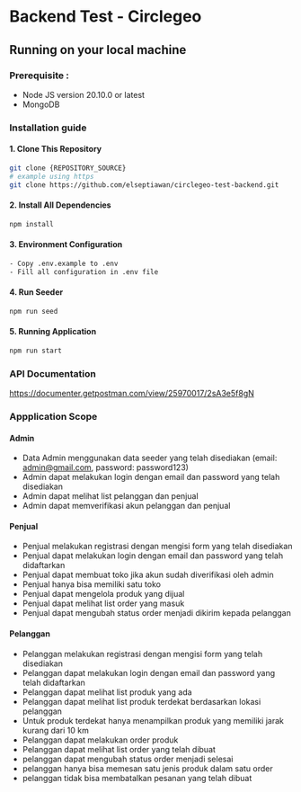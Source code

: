 # Backend Test - Circlegeo

## Running on your local machine

### Prerequisite :

- Node JS version 20.10.0 or latest
- MongoDB

### Installation guide

#### 1. Clone This Repository

```bash
git clone {REPOSITORY_SOURCE}
# example using https
git clone https://github.com/elseptiawan/circlegeo-test-backend.git
```

#### 2. Install All Dependencies

```bash
npm install
```

#### 3. Environment Configuration

```bash
- Copy .env.example to .env
- Fill all configuration in .env file
```

#### 4. Run Seeder

```bash
npm run seed
```

#### 5. Running Application

```bash
npm run start
```

### API Documentation

https://documenter.getpostman.com/view/25970017/2sA3e5f8gN

### Appplication Scope

#### Admin
- Data Admin menggunakan data seeder yang telah disediakan (email: admin@gmail.com, password: password123)
- Admin dapat melakukan login dengan email dan password yang telah disediakan
- Admin dapat melihat list pelanggan dan penjual
- Admin dapat memverifikasi akun pelanggan dan penjual

#### Penjual
- Penjual melakukan registrasi dengan mengisi form yang telah disediakan
- Penjual dapat melakukan login dengan email dan password yang telah didaftarkan
- Penjual dapat membuat toko jika akun sudah diverifikasi oleh admin
- Penjual hanya bisa memiliki satu toko
- Penjual dapat mengelola produk yang dijual
- Penjual dapat melihat list order yang masuk
- Penjual dapat mengubah status order menjadi dikirim kepada pelanggan

#### Pelanggan
- Pelanggan melakukan registrasi dengan mengisi form yang telah disediakan
- Pelanggan dapat melakukan login dengan email dan password yang telah didaftarkan
- Pelanggan dapat melihat list produk yang ada
- Pelanggan dapat melihat list produk terdekat berdasarkan lokasi pelanggan
- Untuk produk terdekat hanya menampilkan produk yang memiliki jarak kurang dari 10 km
- Pelanggan dapat melakukan order produk
- Pelanggan dapat melihat list order yang telah dibuat
- pelanggan dapat mengubah status order menjadi selesai
- pelanggan hanya bisa memesan satu jenis produk dalam satu order
- pelanggan tidak bisa membatalkan pesanan yang telah dibuat

